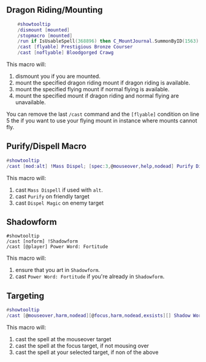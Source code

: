 ## Dragon Riding/Mounting

```lua
    #showtooltip  
    /dismount [mounted]  
    /stopmacro [mounted]  
    /run if IsUsableSpell(368896) then C_MountJournal.SummonByID(1563) end  
    /cast [flyable] Prestigious Bronze Courser
    /cast [noflyable] Bloodgorged Crawg  
 ```
 
This macro will:
1. dismount you if you are mounted.
2. mount the specified dragon riding mount if dragon riding is available.
3. mount the specified flying mount if normal flying is available.
4. mount the specified mount if dragon riding and normal flying are unavailable.

You can remove the last `/cast` command and the `[flyable]` condition on line 5 the if you want to use your flying mount in instance where mounts cannot fly.

## Purify/Dispell Macro

```lua
#showtooltip
/cast [mod:alt] !Mass Dispel; [spec:3,@mouseover,help,nodead] Purify Disease; [@mouseover,help,nodead] Purify; [@mouseover,harm,nodead] [harm] Dispel Magic; [spec:3] Purify Disease; Purify
```

This macro will:
1. cast `Mass Dispell` if used with `alt`.
2. cast `Purify` on friendly target
3. cast `Dispel Magic` on enemy target

## Shadowform

```
#showtooltip
/cast [noform] !Shadowform
/cast [@player] Power Word: Fortitude
```

This macro will:
1. ensure that you art in `Shadowform`.
2. cast `Power Word: Fortitude` if you're already in `Shadowform`.

## Targeting

```lua
#showtooltip
/cast [@mouseover,harm,nodead][@focus,harm,nodead,exsists][] Shadow Word: Pain
```

This macro will:
1. cast the spell at the mouseover target
2. cast the spell at the focus target, if not mousing over
3. cast the spell at your selected target, if non of the above
